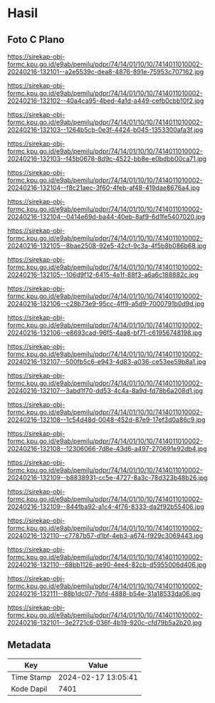 # Hasil

## Foto C Plano

https://sirekap-obj-formc.kpu.go.id/e9ab/pemilu/pdpr/74/14/01/10/10/7414011010002-20240216-132101--a2e5539c-dea8-4876-891e-75953c707162.jpg

https://sirekap-obj-formc.kpu.go.id/e9ab/pemilu/pdpr/74/14/01/10/10/7414011010002-20240216-132102--40a4ca95-4bed-4a1d-a449-cefb0cbb10f2.jpg

https://sirekap-obj-formc.kpu.go.id/e9ab/pemilu/pdpr/74/14/01/10/10/7414011010002-20240216-132103--1264b5cb-0e3f-4424-b045-1353300afa3f.jpg

https://sirekap-obj-formc.kpu.go.id/e9ab/pemilu/pdpr/74/14/01/10/10/7414011010002-20240216-132103--f45b0678-8d9c-4522-bb8e-e0bdbb00ca71.jpg

https://sirekap-obj-formc.kpu.go.id/e9ab/pemilu/pdpr/74/14/01/10/10/7414011010002-20240216-132104--f8c21aec-3f60-4feb-af48-419dae8676a4.jpg

https://sirekap-obj-formc.kpu.go.id/e9ab/pemilu/pdpr/74/14/01/10/10/7414011010002-20240216-132104--0414e69d-ba44-40eb-8af9-6d1fe5407020.jpg

https://sirekap-obj-formc.kpu.go.id/e9ab/pemilu/pdpr/74/14/01/10/10/7414011010002-20240216-132105--8bae2508-92e5-42cf-9c3a-4f5b8b086b68.jpg

https://sirekap-obj-formc.kpu.go.id/e9ab/pemilu/pdpr/74/14/01/10/10/7414011010002-20240216-132105--106d9f12-6415-4e1f-88f3-a6a6c188882c.jpg

https://sirekap-obj-formc.kpu.go.id/e9ab/pemilu/pdpr/74/14/01/10/10/7414011010002-20240216-132106--c28b73e9-95cc-4ff9-a5d9-7000791b0d9d.jpg

https://sirekap-obj-formc.kpu.go.id/e9ab/pemilu/pdpr/74/14/01/10/10/7414011010002-20240216-132106--e8693cad-96f5-4aa8-bf71-c61956748198.jpg

https://sirekap-obj-formc.kpu.go.id/e9ab/pemilu/pdpr/74/14/01/10/10/7414011010002-20240216-132107--500fb5c6-e943-4d83-a036-ce53ee59b8a1.jpg

https://sirekap-obj-formc.kpu.go.id/e9ab/pemilu/pdpr/74/14/01/10/10/7414011010002-20240216-132107--3abd1f70-dd53-4c4a-8a9d-fd78b6a208d1.jpg

https://sirekap-obj-formc.kpu.go.id/e9ab/pemilu/pdpr/74/14/01/10/10/7414011010002-20240216-132108--1c54d48d-0048-452d-87e9-17ef3d0a86c9.jpg

https://sirekap-obj-formc.kpu.go.id/e9ab/pemilu/pdpr/74/14/01/10/10/7414011010002-20240216-132108--12306066-7d8e-43d6-a497-270691e92db4.jpg

https://sirekap-obj-formc.kpu.go.id/e9ab/pemilu/pdpr/74/14/01/10/10/7414011010002-20240216-132109--b8838931-cc5e-4727-8a3c-78d323b48b26.jpg

https://sirekap-obj-formc.kpu.go.id/e9ab/pemilu/pdpr/74/14/01/10/10/7414011010002-20240216-132109--844fba92-a1c4-4f76-8333-da2f92b55406.jpg

https://sirekap-obj-formc.kpu.go.id/e9ab/pemilu/pdpr/74/14/01/10/10/7414011010002-20240216-132110--c7787b57-d1bf-4eb3-a674-f929c3069443.jpg

https://sirekap-obj-formc.kpu.go.id/e9ab/pemilu/pdpr/74/14/01/10/10/7414011010002-20240216-132110--68bb1126-ae90-4ee4-82cb-d5955006d406.jpg

https://sirekap-obj-formc.kpu.go.id/e9ab/pemilu/pdpr/74/14/01/10/10/7414011010002-20240216-132111--88b1dc07-7bfd-4888-b54e-31a18533da06.jpg

https://sirekap-obj-formc.kpu.go.id/e9ab/pemilu/pdpr/74/14/01/10/10/7414011010002-20240216-132101--3e2721c6-036f-4b19-920c-cfd79b5a2b20.jpg


## Metadata

| Key        | Value               |
| ---------- | ------------------- |
| Time Stamp | 2024-02-17 13:05:41 |
| Kode Dapil | 7401                |



